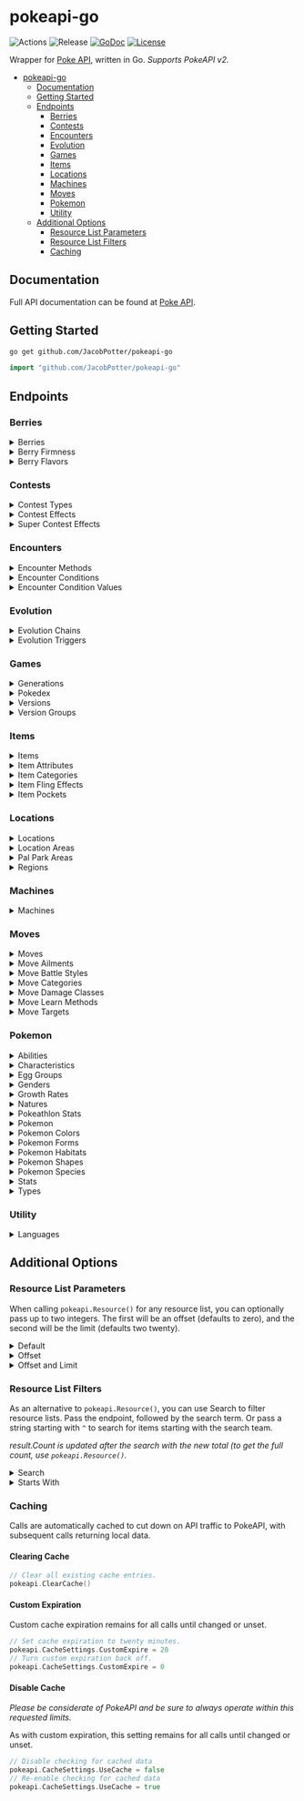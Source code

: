 # pokeapi-go

![Actions](https://github.com/JacobPotter/pokeapi-go/workflows/Actions/badge.svg)
![Release](https://img.shields.io/github/v/release/mtslzr/pokeapi-go)
[![GoDoc](https://img.shields.io/badge/go-documentation-blue.svg?style=flat)](http://godoc.org/github.com/JacobPotter/pokeapi-go)
[![License](https://img.shields.io/badge/license-mit-blue.svg?style=flat)](https://raw.githubusercontent.com/JacobPotter/pokeapi-go/master/LICENSE)

Wrapper for [Poke API](https://pokeapi.co), written in Go. *Supports PokeAPI v2.*

- [pokeapi-go](#pokeapi-go)
    - [Documentation](#Documentation)
    - [Getting Started](#Getting-Started)
    - [Endpoints](#Endpoints)
        - [Berries](#Berries)
        - [Contests](#Contests)
        - [Encounters](#Encounters)
        - [Evolution](#Evolution)
        - [Games](#Games)
        - [Items](#Items)
        - [Locations](#Locations)
        - [Machines](#Machines)
        - [Moves](#Moves)
        - [Pokemon](#Pokemon)
        - [Utility](#Utility)
    - [Additional Options](#Additional-Options)
        - [Resource List Parameters](#Resource-List-Parameters)
        - [Resource List Filters](#Resource-List-Filters)
        - [Caching](#Caching)

## Documentation

Full API documentation can be found at [Poke API](https://pokeapi.co/docs/v2.html).

## Getting Started

```bash
go get github.com/JacobPotter/pokeapi-go
```

```go
import "github.com/JacobPotter/pokeapi-go"
```

## Endpoints

### Berries

<details>
  <summary>Berries</summary>

#### Get Berries

  ```go
  b := pokeapi.Resource("berry")
  ```

#### Get Berry

*Must pass an ID (e.g. "1") or name (e.g. "cheri").*

  ```go
  b := pokeapi.Berry("cheri")
  ```

</details>

<details>
  <summary>Berry Firmness</summary>

#### Get Berry Firmnesses

  ```go
  b := pokeapi.Resource("berry-firmness")
  ```

#### Get Berry Firmness

*Must pass an ID (e.g. "1") or name (e.g. "very-soft").*

  ```go
  b := pokeapi.BerryFirmness("very-soft")
  ```

</details>

<details>
  <summary>Berry Flavors</summary>

#### Get Berry Flavors

  ```go
  b := pokeapi.Resource("berry-flavor")
  ```

#### Get Berry Flavor

*Must pass an ID (e.g. "1") or name (e.g. "spicy").*

  ```go
  b := pokeapi.BerryFlavor("spicy")
  ```

</details>

### Contests

<details>
  <summary>Contest Types</summary>

#### Get Contest Types

  ```go
  c := pokeapi.Resource("berry")
  ```

#### Get Contest Type

*Must pass an ID (e.g. "1") or name (e.g. "cool").*

  ```go
  c := pokeapi.ContestType("cool")
  ```

</details>

<details>
  <summary>Contest Effects</summary>

#### Get Contest Effects

  ```go
  c := pokeapi.Resource("contest-effect")
  ```

#### Get Contest Effect

*Must pass an ID (e.g. "1").*

  ```go
  c := pokeapi.ContestEffect("1")
  ```

</details>

<details>
  <summary>Super Contest Effects</summary>

#### Get Super Contest Effects

  ```go
  c := pokeapi.Resource("super-contest-effect")
  ```

#### Get Super Contest Effect

*Must pass an ID (e.g. "1").*

  ```go
  c := pokeapi.SuperContestEffect("1")
  ```

</details>

### Encounters

<details>
  <summary>Encounter Methods</summary>

#### Get Encounter Methods

  ```go
  e := pokeapi.Resource("encounter-method")
  ```

#### Get Encounter Method

*Must pass an ID (e.g. "1") or name (e.g. "walk").*

  ```go
  e := pokeapi.EncounterMethod("walk")
  ```

</details>

<details>
  <summary>Encounter Conditions</summary>

#### Get Encounter Conditions

  ```go
  e := pokeapi.Resource("encounter-condition")
  ```

#### Get Encounter Condition

*Must pass an ID (e.g. "1") or name (e.g. "swarm").*

  ```go
  e := pokeapi.EncounterCondition("swarm")
  ```

</details>

<details>
  <summary>Encounter Condition Values</summary>

#### Get Encounter Condition Values

  ```go
  e := pokeapi.Resource("encounter-condition-value")
  ```

#### Get Encounter Condition Value

*Must pass an ID (e.g. "1") or name (e.g. "swarm-yes").*

  ```go
  e := pokeapi.EncounterConditionValue("swarm-yes")
  ```

</details>

### Evolution

<details>
  <summary>Evolution Chains</summary>

#### Get Evolution Chains

  ```go
  e := pokeapi.Resource("evolution-chain")
  ```

#### Get Evolution Chain

*Must pass an ID (e.g. "1").*

  ```go
  e := pokeapi.EvolutionChain("1")
  ```

</details>

<details>
  <summary>Evolution Triggers</summary>

#### Get Evolution Triggers

  ```go
  e := pokeapi.Resource("evolution-trigger")
  ```

#### Get Evolution Trigger

*Must pass an ID (e.g. "1") or name (e.g. "level-up").*

  ```go
  e := pokeapi.EvolutionTrigger("level-up")
  ```

</details>

### Games

<details>
  <summary>Generations</summary>

#### Get Generations

  ```go
  g := pokeapi.Resource("generation")
  ```

#### Get Generation

*Must pass an ID (e.g. "1") or name (e.g. "generation-i").*

  ```go
  g := pokeapi.Generation("generation-i")
  ```

</details>

<details>
  <summary>Pokedex</summary>

#### Get All Pokedex

  ```go
  g := pokeapi.Resource("pokedex")
  ```

#### Get Single Pokedex

*Must pass an ID (e.g. "1") or name (e.g. "national").*

  ```go
  g := pokeapi.Pokedex("national")
  ```

</details>

<details>
  <summary>Versions</summary>

#### Get Versions

  ```go
  g := pokeapi.Resource("version")
  ```

#### Get Version

*Must pass an ID (e.g. "1") or name (e.g. "red").*

  ```go
  g := pokeapi.Version("red")
  ```

</details>

<details>
  <summary>Version Groups</summary>

#### Get Version Groups

  ```go
  g := pokeapi.Resource("version-group")
  ```

#### Get Version Group

*Must pass an ID (e.g. "1") or name (e.g. "red-blue").*

  ```go
  g := pokeapi.VersionGroup("red-blue")
  ```

</details>

### Items

<details>
  <summary>Items</summary>

#### Get Items

  ```go
  i := pokeapi.Resource("item")
  ```

#### Get Item

*Must pass an ID (e.g. "1") or name (e.g. "master-ball").*

  ```go
  i := pokeapi.Item("master-ball")
  ```

</details>

<details>
  <summary>Item Attributes</summary>

#### Get Item Attributes

  ```go
  i := pokeapi.Resource("item-attribute")
  ```

#### Get Item Attribute

*Must pass an ID (e.g. "1") or name (e.g. "countable").*

  ```go
  i := pokeapi.ItemAttribute("countable")
  ```

</details>

<details>
  <summary>Item Categories</summary>

#### Get Item Ctegories

  ```go
  i := pokeapi.Resource("item-category")
  ```

#### Get Item Category

*Must pass an ID (e.g. "1") or name (e.g. "stat-boosts").*

  ```go
  i := pokeapi.ItemCategory("stat-boosts")
  ```

</details>

<details>
  <summary>Item Fling Effects</summary>

#### Get Item Fling Effects

  ```go
  i := pokeapi.Resource("item-fling-effect")
  ```

#### Get Item Fling Effect

*Must pass an ID (e.g. "1") or name (e.g. "badly-poison").*

  ```go
  i := pokeapi.ItemFlingEffect("badly-poison")
  ```

</details>

<details>
  <summary>Item Pockets</summary>

#### Get Item Pockets

  ```go
  i := pokeapi.Resource("item-pocket")
  ```

#### Get Item Pocket

*Must pass an ID (e.g. "1") or name (e.g. "misc").*

  ```go
  i := pokeapi.ItemPocket("misc")
  ```

</details>

### Locations

<details>
  <summary>Locations</summary>

#### Get Locations

  ```go
  l := pokeapi.Resource("location")
  ```

#### Get Location

*Must pass an ID (e.g. "1") or name (e.g. "canalave-city").*

  ```go
  l := pokeapi.Location("canalave-city")
  ```

</details>

<details>
  <summary>Location Areas</summary>

#### Get Location Areas

  ```go
  l := pokeapi.Resource("location-area")
  ```

#### Get Location Area

*Must pass an ID (e.g. "1") or name (e.g. "canalave-city-area").*

  ```go
  l := pokeapi.LocationArea("canalave-city-area")
  ```

</details>

<details>
  <summary>Pal Park Areas</summary>

#### Get Pal Park Areas

  ```go
  l := pokeapi.Resource("pal-park-area")
  ```

#### Get Pal Park Area

*Must pass an ID (e.g. "1") or name (e.g. "forest").*

  ```go
  l := pokeapi.PalParkArea("forest")
  ```

</details>

<details>
  <summary>Regions</summary>

#### Get Regions

  ```go
  l := pokeapi.Resource("region")
  ```

#### Get Region

*Must pass an ID (e.g. "1") or name (e.g. "kanto").*

  ```go
  l := pokeapi.Region("kanto")
  ```

</details>

### Machines

<details>
  <summary>Machines</summary>

#### Get Machines

  ```go
  m := pokeapi.Resource("machine")
  ```

#### Get Machine

*Must pass an ID (e.g. "1").*

  ```go
  m := pokeapi.Machine("1")
  ```

</details>

### Moves

<details>
  <summary>Moves</summary>

#### Get Moves

  ```go
  m := pokeapi.Resource("move")
  ```

#### Get Move

*Must pass an ID (e.g. "1") or name (e.g. "pound").*

  ```go
  m := pokeapi.Move("pound")
  ```

</details>

<details>
  <summary>Move Ailments</summary>

#### Get Move Ailments

  ```go
  m := pokeapi.Resource("move-ailment")
  ```

#### Get Move Ailment

*Must pass an ID (e.g. "1") or name (e.g. "paralysis").*

  ```go
  m := pokeapi.MoveAilment("paralysis")
  ```

</details>

<details>
  <summary>Move Battle Styles</summary>

#### Get Move Battle Styles

  ```go
  m := pokeapi.Resource("move-battle-style")
  ```

#### Get Move Battle Style

*Must pass an ID (e.g. "1") or name (e.g. "attack").*

  ```go
  m := pokeapi.MoveBattleStyle("attack")
  ```

</details>

<details>
  <summary>Move Categories</summary>

#### Get Move Categories

  ```go
  m := pokeapi.Resource("move-catgory")
  ```

#### Get Move Category

*Must pass an ID (e.g. "1") or name (e.g. "ailment").*

  ```go
  m := pokeapi.MoveCategory("ailment")
  ```

</details>

<details>
  <summary>Move Damage Classes</summary>

#### Get Move Damage Classes

  ```go
  m := pokeapi.Resource("move-damage-class")
  ```

#### Get Move Damage Class

*Must pass an ID (e.g. "1") or name (e.g. "status").*

  ```go
  m := pokeapi.MoveDamageClass("status")
  ```

</details>

<details>
  <summary>Move Learn Methods</summary>

#### Get Move Learn Methods

  ```go
  m := pokeapi.Resource("move-learn-method")
  ```

#### Get Move Learn Method

*Must pass an ID (e.g. "1") or name (e.g. "level-up").*

  ```go
  m := pokeapi.MoveLearnMethod("level-up")
  ```

</details>

<details>
  <summary>Move Targets</summary>

#### Get Move Targets

  ```go
  m := pokeapi.Resource("move-target")
  ```

#### Get Move Target

*Must pass an ID (e.g. "1") or name (e.g. "specific-move").*

  ```go
  m := pokeapi.MoveTarget("specific-move")
  ```

</details>

### Pokemon

<details>
  <summary>Abilities</summary>

#### Get Abilities

  ```go
  p := pokeapi.Resource("ability")
  ```

#### Get Ability

*Must pass an ID (e.g. "1") or name (e.g. "stench").*

  ```go
  p := pokeapi.Ability("stench")
  ```

</details>

<details>
  <summary>Characteristics</summary>

#### Get Characteristics

  ```go
  p := pokeapi.Resource("characteristic")
  ```

#### Get Characteristic

*Must pass an ID (e.g. "1").*

  ```go
  p := pokeapi.Characteristic("1")
  ```

</details>

<details>
  <summary>Egg Groups</summary>

#### Get Egg Groups

  ```go
  p := pokeapi.Resource("egg-group")
  ```

#### Get Egg Group

*Must pass an ID (e.g. "1") or name (e.g. "monster").*

  ```go
  p := pokeapi.EggGroup("monster")
  ```

</details>

<details>
  <summary>Genders</summary>

#### Get Genders

  ```go
  p := pokeapi.Resource("gender")
  ```

#### Get Gender

*Must pass an ID (e.g. "1") or name (e.g. "female").*

  ```go
  p := pokeapi.Gender("female")
  ```

</details>

<details>
  <summary>Growth Rates</summary>

#### Get Growth Rates

  ```go
  p := pokeapi.Resource("growth-rate")
  ```

#### Get Growth Rate

*Must pass an ID (e.g. "1") or name (e.g. "slow").*

  ```go
  p := pokeapi.GrowthRate("slow")
  ```

</details>

<details>
  <summary>Natures</summary>

#### Get Natures

  ```go
  p := pokeapi.Resource("nature")
  ```

#### Get Nature

*Must pass an ID (e.g. "1") or name (e.g. "hardy").*

  ```go
  p := pokeapi.Nature("hardy")
  ```

</details>

<details>
  <summary>Pokeathlon Stats</summary>

#### Get Pokeathlon Stats

  ```go
  p := pokeapi.Resource("pokeathlon-stat")
  ```

#### Get Pokeathlon Stat

*Must pass an ID (e.g. "1") or name (e.g. "speed").*

  ```go
  p := pokeapi.PokeathlonStat("speed")
  ```

</details>

<details>
  <summary>Pokemon</summary>

#### Get All Pokemon

  ```go
  l := pokeapi.Resource("pokemon")
  ```

#### Get Single Pokemon

*Must pass an ID (e.g. "1") or name (e.g. "bulbasaur").*

  ```go
  l := pokeapi.Pokemon("bulabsaur")
  ```

</details>

<details>
  <summary>Pokemon Colors</summary>

#### Get Pokemon Colors

  ```go
  p := pokeapi.Resource("pokemon-color")
  ```

#### Get Pokemon Color

*Must pass an ID (e.g. "1") or name (e.g. "black").*

  ```go
  p := pokeapi.PokemonColor("black")
  ```

</details>

<details>
  <summary>Pokemon Forms</summary>

#### Get Pokemon Forms

  ```go
  p := pokeapi.Resource("pokemon-form")
  ```

#### Get Pokemon Form

*Must pass an ID (e.g. "1") or name (e.g. "bulbasaur").*

  ```go
  p := pokeapi.PokemonForm("bulabsaur")
  ```

</details>

<details>
  <summary>Pokemon Habitats</summary>

#### Get Pokemon Habitats

  ```go
  p := pokeapi.Resource("pokemon-habitat")
  ```

#### Get Pokemon Habitat

*Must pass an ID (e.g. "1") or name (e.g. "cave").*

  ```go
  p := pokeapi.PokemonHabitat("cave")
  ```

</details>

<details>
  <summary>Pokemon Shapes</summary>

#### Get Pokemon Shapes

  ```go
  p := pokeapi.Resource("pokemon-shape")
  ```

#### Get Pokemon Shape

*Must pass an ID (e.g. "1") or name (e.g. "ball").*

  ```go
  p := pokeapi.PokemonShape("ball")
  ```

</details>

<details>
  <summary>Pokemon Species</summary>

#### Get All Pokemon Species

  ```go
  p := pokeapi.Resource("pokemon-species")
  ```

#### Get Single Pokemon Species

*Must pass an ID (e.g. "1") or name (e.g. "bulbasaur").*

  ```go
  p := pokeapi.PokemonSpecies("bulabsaur")
  ```

</details>

<details>
  <summary>Stats</summary>

#### Get Stats

  ```go
  p := pokeapi.Resource("stat")
  ```

#### Get Stat

*Must pass an ID (e.g. "1") or name (e.g. "hp").*

  ```go
  p := pokeapi.Stat("hp")
  ```

</details>

<details>
  <summary>Types</summary>

#### Get Types

  ```go
  p := pokeapi.Resource("type")
  ```

#### Get Type

*Must pass an ID (e.g. "1") or name (e.g. "normal").*

  ```go
  p := pokeapi.Type("normal")
  ```

</details>

### Utility

<details>
  <summary>Languages</summary>

#### Get Languages

  ```go
  u := pokeapi.Resource("language")
  ```

#### Get Language

*Must pass an ID (e.g. "1") or name (e.g. "en").*

  ```go
  u := pokeapi.Language("en")
  ```

</details>

## Additional Options

### Resource List Parameters

When calling `pokeapi.Resource()` for any resource list, you can optionally pass up to two integers. The first will be
an offset (defaults to zero), and the second will be the limit (defaults two twenty).

<details>
  <summary>Default</summary>

  ```go
  r := pokeapi.Resource("pokemon")
fmt.Println(len(r.Results)) // 20
fmt.Println(r.Results[0].Name) // "bulbasaur"
  ```

</details>

<details>
  <summary>Offset</summary>

  ```go
  r := pokeapi.Resource("pokemon", 3)
fmt.Println(len(r.Results)) // 20
fmt.Println(r.Results[0].Name) // "charmander"
  ```

</details>

<details>
  <summary>Offset and Limit</summary>

  ```go
  r := pokeapi.Resource("pokemon", 6, 10)
fmt.Println(len(r.Results)) // 10
fmt.Println(r.Results[0].Name) // "squirtle"
  ```

</details>

### Resource List Filters

As an alternative to `pokeapi.Resource()`, you can use Search to filter resource lists. Pass the endpoint, followed by
the search term. Or pass a string starting with `^` to search for items starting with the search team.

*result.Count is updated after the search with the new total (to get the full count, use `pokeapi.Resource()`.*

<details>
  <summary>Search</summary>

  ```go
  s := pokeapi.Search("pokemon", "saur")
fmt.Println(len(s.Results)) // 4
fmt.Println(s.Results[3].Name) // venusaur-mega
  ```

</details>

<details>
  <summary>Starts With</summary>

  ```go
  s := pokeapi.Search("pokemon", "^a")
fmt.Println(len(s.Results)) // 44
fmt.Println(s.Results[0].Name) // arbok
  ```

  ```go
  s := pokeapi.Search("pokemon", "^bulb")
fmt.Println(len(s.Results)) // 1
fmt.Println(s.Results[0].Name) // bulbasaur
  ```

</details>

### Caching

Calls are automatically cached to cut down on API traffic to PokeAPI, with subsequent calls returning local data.

#### Clearing Cache

```go
// Clear all existing cache entries.
pokeapi.ClearCache()
```

#### Custom Expiration

Custom cache expiration remains for all calls until changed or unset.

```go
// Set cache expiration to twenty minutes.
pokeapi.CacheSettings.CustomExpire = 20
// Turn custom expiration back off.
pokeapi.CacheSettings.CustomExpire = 0
```

#### Disable Cache

_Please be considerate of PokeAPI and be sure to always operate within this requested limits._

As with custom expiration, this setting remains for all calls until changed or unset.

```go
// Disable checking for cached data
pokeapi.CacheSettings.UseCache = false
// Re-enable checking for cached data
pokeapi.CacheSettings.UseCache = true
```
